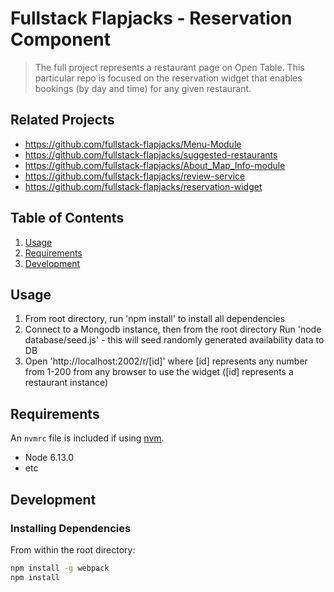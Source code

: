 # Fullstack Flapjacks - Reservation Component

> The full project represents a restaurant page on Open Table. This particular repo is focused on the reservation widget that enables bookings (by day and time) for any given restaurant.

## Related Projects

- https://github.com/fullstack-flapjacks/Menu-Module
- https://github.com/fullstack-flapjacks/suggested-restaurants
- https://github.com/fullstack-flapjacks/About_Map_Info-module
- https://github.com/fullstack-flapjacks/review-service
- https://github.com/fullstack-flapjacks/reservation-widget

## Table of Contents

1. [Usage](#Usage)
2. [Requirements](#requirements)
3. [Development](#development)

## Usage

1. From root directory, run 'npm install' to install all dependencies
2. Connect to a Mongodb instance, then from the root directory Run 'node database/seed.js' - this will seed randomly generated availability data to DB
3. Open 'http://localhost:2002/r/[id]' where [id] represents any number from 1-200 from any browser to use the widget ([id] represents a restaurant instance)

## Requirements

An `nvmrc` file is included if using [nvm](https://github.com/creationix/nvm).

- Node 6.13.0
- etc

## Development

### Installing Dependencies

From within the root directory:

```sh
npm install -g webpack
npm install
```

